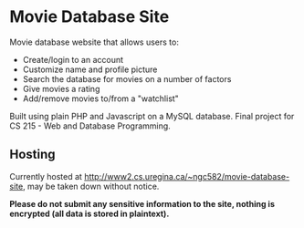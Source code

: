 # Movie Database Site
 Movie database website that allows users to:
 - Create/login to an account
 - Customize name and profile picture
 - Search the database for movies on a number of factors
 - Give movies a rating
 - Add/remove movies to/from a "watchlist"

 Built using plain PHP and Javascript on a MySQL database.
 Final project for CS 215 - Web and Database Programming.

## Hosting
Currently hosted at http://www2.cs.uregina.ca/~ngc582/movie-database-site, may be taken down without notice.

**Please do not submit any sensitive information to the site, nothing is encrypted (all data is stored in plaintext).**

